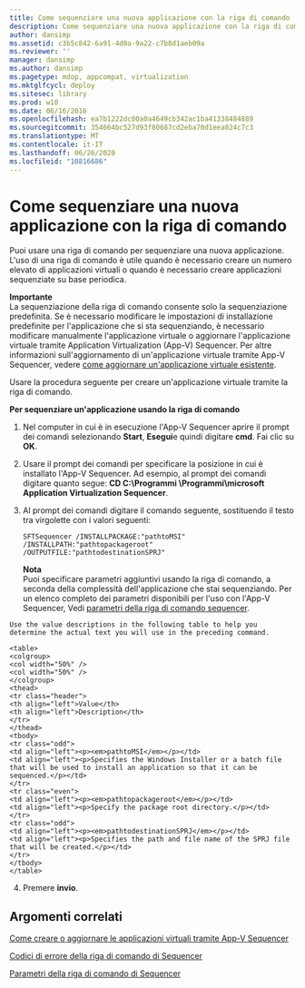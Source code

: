 ```yaml
---
title: Come sequenziare una nuova applicazione con la riga di comando
description: Come sequenziare una nuova applicazione con la riga di comando
author: dansimp
ms.assetid: c3b5c842-6a91-4d0a-9a22-c7b8d1aeb09a
ms.reviewer: ''
manager: dansimp
ms.author: dansimp
ms.pagetype: mdop, appcompat, virtualization
ms.mktglfcycl: deploy
ms.sitesec: library
ms.prod: w10
ms.date: 06/16/2016
ms.openlocfilehash: ea7b1222dc00a0a4649cb342ac1ba41338484889
ms.sourcegitcommit: 354664bc527d93f80687cd2eba70d1eea024c7c3
ms.translationtype: MT
ms.contentlocale: it-IT
ms.lasthandoff: 06/26/2020
ms.locfileid: "10816686"
---
```

# Come sequenziare una nuova applicazione con la riga di comando


Puoi usare una riga di comando per sequenziare una nuova applicazione. L'uso di una riga di comando è utile quando è necessario creare un numero elevato di applicazioni virtuali o quando è necessario creare applicazioni sequenziate su base periodica.

**Importante**  
La sequenziazione della riga di comando consente solo la sequenziazione predefinita. Se è necessario modificare le impostazioni di installazione predefinite per l'applicazione che si sta sequenziando, è necessario modificare manualmente l'applicazione virtuale o aggiornare l'applicazione virtuale tramite Application Virtualization (App-V) Sequencer. Per altre informazioni sull'aggiornamento di un'applicazione virtuale tramite App-V Sequencer, vedere [come aggiornare un'applicazione virtuale esistente](how-to-upgrade-an-existing-virtual-application.md).



Usare la procedura seguente per creare un'applicazione virtuale tramite la riga di comando.

**Per sequenziare un'applicazione usando la riga di comando**

1.  Nel computer in cui è in esecuzione l'App-V Sequencer aprire il prompt dei comandi selezionando **Start**, **Esegui**e quindi digitare **cmd**. Fai clic su **OK**.

2.  Usare il prompt dei comandi per specificare la posizione in cui è installato l'App-V Sequencer. Ad esempio, al prompt dei comandi digitare quanto segue: **CD C:\\Programmi \\Programmi\\microsoft Application Virtualization Sequencer**.

3.  Al prompt dei comandi digitare il comando seguente, sostituendo il testo tra virgolette con i valori seguenti:

    `SFTSequencer /INSTALLPACKAGE:"pathtoMSI" /INSTALLPATH:"pathtopackageroot" /OUTPUTFILE:"pathtodestinationSPRJ"`

    **Nota**  
    Puoi specificare parametri aggiuntivi usando la riga di comando, a seconda della complessità dell'applicazione che stai sequenziando. Per un elenco completo dei parametri disponibili per l'uso con l'App-V Sequencer, Vedi [parametri della riga di comando sequencer](sequencer-command-line-parameters.md).



~~~
Use the value descriptions in the following table to help you determine the actual text you will use in the preceding command.

<table>
<colgroup>
<col width="50%" />
<col width="50%" />
</colgroup>
<thead>
<tr class="header">
<th align="left">Value</th>
<th align="left">Description</th>
</tr>
</thead>
<tbody>
<tr class="odd">
<td align="left"><p><em>pathtoMSI</em></p></td>
<td align="left"><p>Specifies the Windows Installer or a batch file that will be used to install an application so that it can be sequenced.</p></td>
</tr>
<tr class="even">
<td align="left"><p><em>pathtopackageroot</em></p></td>
<td align="left"><p>Specify the package root directory.</p></td>
</tr>
<tr class="odd">
<td align="left"><p><em>pathtodestinationSPRJ</em></p></td>
<td align="left"><p>Specifies the path and file name of the SPRJ file that will be created.</p></td>
</tr>
</tbody>
</table>
~~~



4. Premere **invio**.

## Argomenti correlati


[Come creare o aggiornare le applicazioni virtuali tramite App-V Sequencer](how-to-create-or-upgrade-virtual-applications-using--the-app-v-sequencer.md)

[Codici di errore della riga di comando di Sequencer](sequencer-command-line-error-codes.md)

[Parametri della riga di comando di Sequencer](sequencer-command-line-parameters.md)









